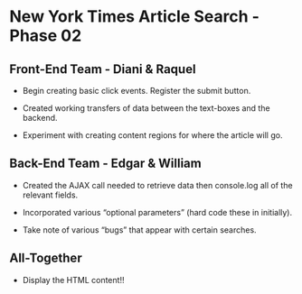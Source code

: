 # New York Times Article Search - Phase 02

## Front-End Team - Diani & Raquel

* Begin creating basic click events. Register the submit button.

* Created working transfers of data between the text-boxes and the backend.

* Experiment with creating content regions for where the article will go.

## Back-End Team - Edgar & William

* Created the AJAX call needed to retrieve data then console.log all of the relevant fields.

* Incorporated various “optional parameters” (hard code these in initially).

* Take note of various “bugs” that appear with certain searches.

## All-Together

* Display the HTML content!!
